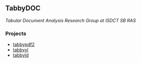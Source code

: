## TabbyDOC

_Tabular Document Analysis Research Group at ISDCT SB RAS_

### Projects

- [tabbypdf2](https://github.com/tabbydoc/tabbypdf2)
- [tabbyxl](https://github.com/tabbydoc/tabbyxl)
- [tabbyld](https://github.com/tabbydoc/tabbyld)
